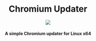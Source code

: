 <h1 align="center">Chromium Updater</h1>
<p align="center">
  <img src="https://i.imgur.com/Y5xgqzst.png"/>
</p>
<h4 align="center">A simple Chromium updater for Linux x64</h4>
